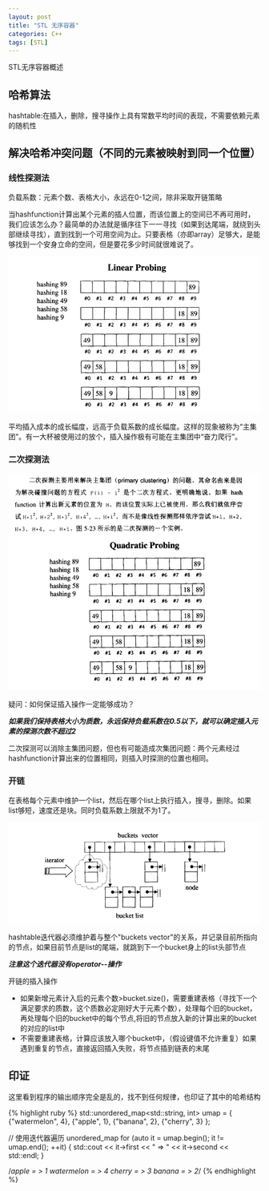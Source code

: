 ```yaml
---
layout: post
title: "STL 无序容器"
categories: C++
tags: [STL]
---
```


STL无序容器概述

## 哈希算法

hashtable:在插入，删除，搜寻操作上具有常数平均时间的表现，不需要依赖元素的随机性

## 解决哈希冲突问题（不同的元素被映射到同一个位置）

### 线性探测法

负载系数：元素个数、表格大小，永远在0-1之间，除非采取开链策略

当hashfunction计算出某个元素的插人位置，而该位置上的空间已不再可用时，我们应该怎么办？最简单的办法就是循序往下一一寻找（如果到达尾端，就绕到头部继续寻找），直到找到一个可用空间为止。只要表格（亦即array）足够大，是能够找到一个安身立命的空间，但是要花多少时间就很难说了。

![My helpful screenshot](/assets/unordered-container/1.png)

平均插入成本的成长幅度，远高于负载系数的成长幅度。这样的现象被称为“主集团”。有一大杯被使用过的放个，插入操作极有可能在主集团中“奋力爬行”。

### 二次探测法

![My helpful screenshot](/assets/unordered-container/2.png)

疑问：如何保证插入操作一定能够成功？

***如果我们保持表格大小为质数，永远保持负载系数在0.5以下，就可以确定插入元素的探测次数不超过2***

二次探测可以消除主集团问题，但也有可能造成次集团问题：两个元素经过hashfunction计算出来的位置相同，则插入时探测的位置也相同。

### 开链

在表格每个元素中维护一个list，然后在哪个list上执行插入，搜寻，删除。如果list够短，速度还是块。同时负载系数上限就不为1了。

![My helpful screenshot](/assets/unordered-container/3.png)

hashtable迭代器必须维护着与整个"buckets vector"的关系，并记录目前所指向的节点，如果目前节点是list的尾端，就跳到下一个bucket身上的list头部节点

***注意这个迭代器没有operator--操作***

开链的插入操作

- 如果新增元素计入后的元素个数>bucket.size()，需要重建表格（寻找下一个满足要求的质数，这个质数必定刚好大于元素个数），处理每个旧的bucket，再处理每个旧的bucket中的每个节点,将旧的节点放入新的计算出来的bucket的对应的list中
- 不需要重建表格，计算应该放入哪个bucket中，（假设键值不允许重复）如果遇到重复的节点，直接返回插入失败，将节点插到链表的末尾

## 印证

这里看到程序的输出顺序完全是乱的，找不到任何规律，也印证了其中的哈希结构

{% highlight ruby %}
std::unordered_map<std::string, int> umap = {
    {"watermelon", 4},
    {"apple", 1},
    {"banana", 2},
    {"cherry", 3}
};

// 使用迭代器遍历 unordered_map
for (auto it = umap.begin(); it != umap.end(); ++it) {
    std::cout << it->first << " => " << it->second << std::endl;
}

/*apple = > 1
watermelon = > 4
cherry = > 3
banana = > 2*/
{% endhighlight %}